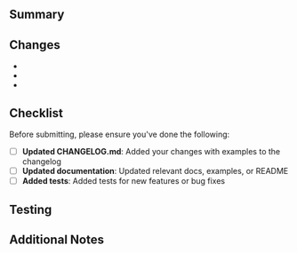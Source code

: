 ## Summary

<!-- Brief description of what this PR does -->

## Changes

<!-- List the key changes made -->
- 
- 
- 

## Checklist

Before submitting, please ensure you've done the following:

- [ ] **Updated CHANGELOG.md**: Added your changes with examples to the changelog
- [ ] **Updated documentation**: Updated relevant docs, examples, or README
- [ ] **Added tests**: Added tests for new features or bug fixes

## Testing

<!-- How did you test these changes? -->

## Additional Notes

<!-- Any additional context or notes -->
